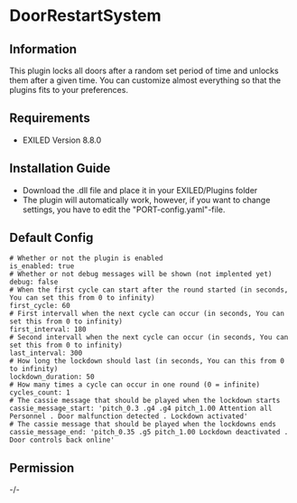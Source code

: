 # DoorRestartSystem

## Information
This plugin locks all doors after a random set period of time and unlocks them after a given time.
You can customize almost everything so that the plugins fits to your preferences.

## Requirements
- EXILED Version 8.8.0

## Installation Guide
- Download the .dll file and place it in your EXILED/Plugins folder
- The plugin will automatically work, however, if you want to change settings, you have to edit the "PORT-config.yaml"-file.

## Default Config
```
# Whether or not the plugin is enabled
is_enabled: true
# Whether or not debug messages will be shown (not implented yet)
debug: false
# When the first cycle can start after the round started (in seconds, You can set this from 0 to infinity)
first_cycle: 60
# First intervall when the next cycle can occur (in seconds, You can set this from 0 to infinity)
first_interval: 180
# Second intervall when the next cycle can occur (in seconds, You can set this from 0 to infinity)
last_interval: 300
# How long the lockdown should last (in seconds, You can this from 0 to infinity)
lockdown_duration: 50
# How many times a cycle can occur in one round (0 = infinite)
cycles_count: 1
# The cassie message that should be played when the lockdown starts
cassie_message_start: 'pitch_0.3 .g4 .g4 pitch_1.00 Attention all Personnel . Door malfunction detected . Lockdown activated'
# The cassie message that should be played when the lockdowns ends
cassie_message_end: 'pitch_0.35 .g5 pitch_1.00 Lockdown deactivated . Door controls back online'
```

## Permission
-/-
